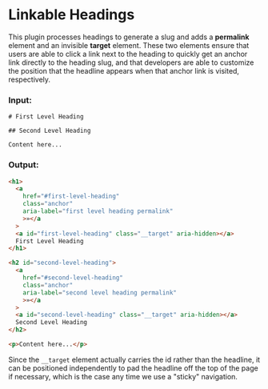 # Linkable Headings

This plugin processes headings to generate a slug and adds a **permalink** element and an invisible **target** element. These two elements ensure that users are able to click a link next to the heading to quickly get an anchor link directly to the heading slug, and that developers are able to customize the position that the headline appears when that anchor link is visited, respectively.

### Input:

```mdx
# First Level Heading

## Second Level Heading

Content here...
```

### Output:

```html
<h1>
  <a
    href="#first-level-heading"
    class="anchor"
    aria-label="first level heading permalink"
    >»</a
  >
  <a id="first-level-heading" class="__target" aria-hidden></a>
  First Level Heading
</h1>

<h2 id="second-level-heading">
  <a
    href="#second-level-heading"
    class="anchor"
    aria-label="second level heading permalink"
    >»</a
  >
  <a id="second-level-heading" class="__target" aria-hidden></a>
  Second Level Heading
</h2>

<p>Content here...</p>
```

Since the `__target` element actually carries the id rather than the headline, it can be positioned independently to pad the headline off the top of the page if necessary, which is the case any time we use a "sticky" navigation.
